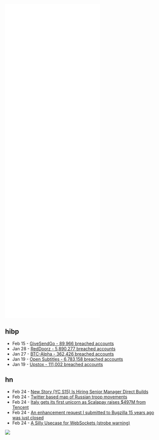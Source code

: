 ![Metrics](https://raw.githubusercontent.com/phixion/phixion/master/metrics.svg)

## hibp

<!--
for https://github.com/phixion/phixion/blob/main/.github/workflows/feeds.yml
-->
<!--START_SECTION:haveibeenpwnd-->
- Feb 15 - [GiveSendGo - 89,966 breached accounts](https://haveibeenpwned.com/PwnedWebsites#GiveSendGo)
- Jan 28 - [RedDoorz - 5,890,277 breached accounts](https://haveibeenpwned.com/PwnedWebsites#RedDoorz)
- Jan 27 - [BTC-Alpha - 362,426 breached accounts](https://haveibeenpwned.com/PwnedWebsites#BTCAlpha)
- Jan 19 - [Open Subtitles - 6,783,158 breached accounts](https://haveibeenpwned.com/PwnedWebsites#OpenSubtitles)
- Jan 19 - [Upstox - 111,002 breached accounts](https://haveibeenpwned.com/PwnedWebsites#Upstox)
<!--END_SECTION:haveibeenpwnd-->

## hn

<!--
for https://github.com/phixion/phixion/blob/main/.github/workflows/feeds.yml
-->
<!--START_SECTION:hn-->
- Feb 24 - [New Story (YC S15) Is Hiring Senior Manager Direct Builds](https://jobs.lever.co/newstory/b2757a8e-9690-497b-bbde-e533984c6761)
- Feb 24 - [Twitter based map of Russian troop movements](https://maphub.net/Cen4infoRes/russian-ukraine-monitor)
- Feb 24 - [Italy gets its first unicorn as Scalapay raises $497M from Tencent](https://sifted.eu/articles/italy-first-unicorn-scalapay-tencent-series-b/)
- Feb 24 - [An enhancement request I submitted to Bugzilla 15 years ago was just closed](https://bugzilla.mozilla.org/show_bug.cgi?id=376855)
- Feb 24 - [A Silly Usecase for WebSockets (strobe warning)](https://www.jakobmaier.at/projects/lamp/)
<!--END_SECTION:hn-->

<!--
for https://yhype.me
-->
![](https://hit.yhype.me/github/profile?user_id=13013670)
